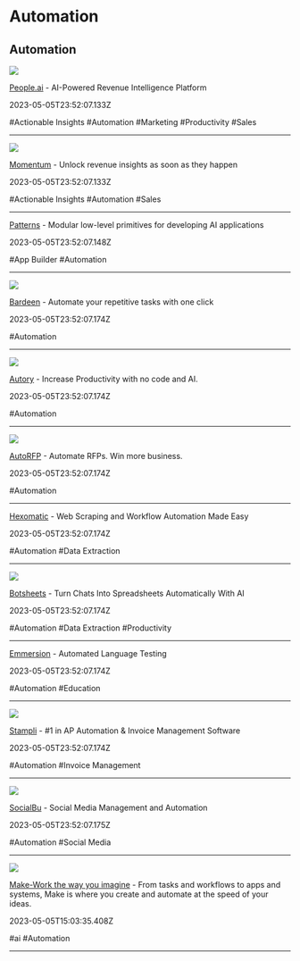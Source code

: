# Automation

## Automation



![](https://images.ctfassets.net/yuio4g5azqaw/30f1NyIEVr2qdtICY7Mx6Q/fd950c7f3792d3edc5d98fda0e000c64/finding_words_og.png)

[People.ai](https://words.empathy.com) - AI-Powered Revenue Intelligence Platform

2023-05-05T23:52:07.133Z

#Actionable Insights #Automation #Marketing #Productivity #Sales

---



![](https://groupthink.com/_next/static/media/OG-Header-Problem.bd95702b.jpg)

[Momentum](https://groupthink.com) - Unlock revenue insights as soon as they happen

2023-05-05T23:52:07.133Z

#Actionable Insights #Automation #Sales

---



[Patterns](https://petalica.com) - Modular low-level primitives for developing AI applications

2023-05-05T23:52:07.148Z

#App Builder #Automation

---



![](https://images.prismic.io/deepset/8d9ab5a6-8192-4e70-a17f-c37fbf2239f6_deepset-cloud-hero.png?auto=compress,format&rect=0,86,1200,628&w=1200&h=628)

[Bardeen](https://deepset.ai) - Automate your repetitive tasks with one click

2023-05-05T23:52:07.174Z

#Automation

---



![](https://ecold.ai/link_preview.png)

[Autory](https://ecold.ai) - Increase Productivity with no code and AI.

2023-05-05T23:52:07.174Z

#Automation

---



![](https://static.wixstatic.com/media/1516c0_de9f41fdf6434d83b535bfd21b8a9a46%7Emv2.jpeg/v1/fit/w_2500,h_1330,al_c/1516c0_de9f41fdf6434d83b535bfd21b8a9a46%7Emv2.jpeg)

[AutoRFP](https://inkteeai.com) - Automate RFPs. Win more business.

2023-05-05T23:52:07.174Z

#Automation

---



[Hexomatic](https://instoried.com) - Web Scraping and Workflow Automation Made Easy

2023-05-05T23:52:07.174Z

#Automation #Data Extraction

---



![](https://www.maxai.me/social.png)

[Botsheets](https://usechatgpt.ai) - Turn Chats Into Spreadsheets Automatically With AI

2023-05-05T23:52:07.174Z

#Automation #Data Extraction #Productivity

---



[Emmersion](https://copilotly.com) - Automated Language Testing

2023-05-05T23:52:07.174Z

#Automation #Education

---



![](https://www.lunit.io/og_img.png)

[Stampli](https://lunit.io) - #1 in AP Automation & Invoice Management Software

2023-05-05T23:52:07.174Z

#Automation #Invoice Management

---



![](https://symbl.ai/wp-content/uploads/2022/02/2022_0211_SocialShareImage-fixed.jpg)

[SocialBu](https://symbl.ai) - Social Media Management and Automation

2023-05-05T23:52:07.175Z

#Automation #Social Media

---



![](https://images.ctfassets.net/qqlj6g4ee76j/3JMOVllWFLEYAExIuNexJ5/0c5e245d7212236b5ce245e03cc5bdc6/OG-Image_.png)

[Make-Work the way you imagine](https://www.make.com/en) - From tasks and workflows to apps and systems, Make is where you create and automate at the speed of your ideas.

2023-05-05T15:03:35.408Z

#ai #Automation

---
